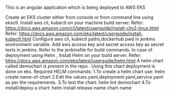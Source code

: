 This is an angular application which is being deployed to AWS EKS

Create an EKS cluster either from console or from command line using eksctl.
Install aws cli, kubectl on your machine build server.
Refer: https://docs.aws.amazon.com/cli/latest/userguide/install-cliv2-linux.html
Refer: https://docs.aws.amazon.com/eks/latest/userguide/install-kubectl.html
Configure aws cli, kubectl paths,dockerhub pwd in jenkins environment variable.
Add aws access key and secret access key as secret texts in jenkins.
Refer to the jenkinsfile for build commands.
In case of deployment using Helm , Install Helm on your build server.
Refer: https://docs.aws.amazon.com/eks/latest/userguide/helm.html
A helm chart called demochart is present in the repo .
Using this chart deployment is done on eks.
Required HELM commands:
   1.To create a helm chart use: helm create name-of-chart
   2.Edit the values.yaml,deployment.yaml,service.yaml as per the requirements.
   3.To test the chart: helm lint demochart
   4.To install/deploy a chart:  helm install release-name chart-name
